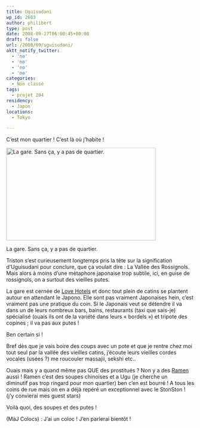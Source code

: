 ```yaml
---
title: Uguisudani
wp_id: 2603
author: philibert
type: post
date: 2008-09-27T06:00:45+00:00
draft: false
url: /2008/09/uguisudani/
aktt_notify_twitter:
  - 'no'
  - 'no'
  - 'no'
  - 'no'
categories:
  - Non classé
tags:
  - projet 204
residency:
  - Japon
locations:
  - Tokyo

---
```

C&rsquo;est mon quartier ! C&rsquo;est là où j&rsquo;habite !

<div id="attachment_226" class="wp-caption aligncenter" style="max-width: 400px">
  <a href="http://benmerde.com/wp-content/uploads/img_24501.jpg"><img class="size-full wp-image-226 " title="img_24501" src="http://benmerde.com/wp-content/uploads/img_24501.jpg" alt="La gare. Sans ça, y a pas de quartier." width="400" height="248" /></a>
  
  <p class="wp-caption-text">
    La gare. Sans ça, y a pas de quartier.
  </p>
</div>

Triston s&rsquo;est curieusement longtemps pris la tête sur la signification d&rsquo;Uguisudani pour conclure, que ça voulait dire : La Vallée des Rossignols. Mais alors à moins d&rsquo;une métaphore japonaise trop subtile, ici, en guise de rossignols, on a surtout des vieilles putes.

La gare est cernée de <a title="Love Hotel" href="http://fr.wikipedia.org/wiki/Love_hotel" target="_blank">Love Hotels</a> et donc tout plein de catins se plantent autour en attendant le Japono. Elle sont pas vraiment Japonaises hein, c&rsquo;est vraiment pas une pratique du coin. Si le Japonais veut se détendre il va dans un de leurs nombreux bars, bains, restaurants (taxi que sais-je) spécialisé (ouais ils ont de la variété dans leurs « bordels ») et tripote des copines ; il va pas aux putes !

Ben certain si !
  
Bref dès que je vais boire des coups avec un pote et que je rentre chez moi tout seul par la vallée des vieilles catins, j&rsquo;écoute leurs vieilles cordes vocales (usées ?) me roucouler massajii, sekshi etc..

Ouais mais y a quand même pas QUE des prostitués ? Non y a des <a title="Ramen" href="http://fr.wikipedia.org/wiki/Ramen" target="_blank">Ramen</a> aussi ! Ramen c&rsquo;est des soupes chinoises et a Ugu (je cherche un diminutif pas trop ringard pour mon quartier) ben c&rsquo;en est bourré ! A tous les coins de rue mais on en a déjà repéré un exceptionnel avec le StonSton ! (j&rsquo;y convierai mes guest stars)

Voilà quoi, des soupes et des putes ! 

(MàJ Colocs) : J&rsquo;ai un coloc ! J&rsquo;en parlerai bientôt !